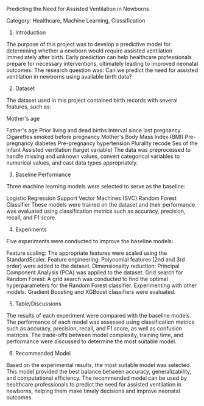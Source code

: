 Predicting the Need for Assisted Ventilation in Newborns

Category: Healthcare, Machine Learning, Classification

1. Introduction

The purpose of this project was to develop a predictive model for determining whether a newborn would require assisted ventilation immediately after birth. Early prediction can help healthcare professionals prepare for necessary interventions, ultimately leading to improved neonatal outcomes. The research question was: Can we predict the need for assisted ventilation in newborns using available birth data?

2. Dataset

The dataset used in this project contained birth records with several features, such as:

Mother's age

Father's age
Prior living and dead births
Interval since last pregnancy
Cigarettes smoked before pregnancy
Mother's Body Mass Index (BMI)
Pre-pregnancy diabetes
Pre-pregnancy hypertension
Plurality recode
Sex of the infant
Assisted ventilation (target variable)
The data was preprocessed to handle missing and unknown values, convert categorical variables to numerical values, and cast data types appropriately.

3. Baseline Performance

Three machine learning models were selected to serve as the baseline:

Logistic Regression
Support Vector Machines (SVC)
Random Forest Classifier
These models were trained on the dataset and their performance was evaluated using classification metrics such as accuracy, precision, recall, and F1 score.

4. Experiments

Five experiments were conducted to improve the baseline models:

Feature scaling: The appropriate features were scaled using the StandardScaler.
Feature engineering: Polynomial features (2nd and 3rd order) were added to the dataset.
Dimensionality reduction: Principal Component Analysis (PCA) was applied to the dataset.
Grid search for Random Forest: A grid search was conducted to find the optimal hyperparameters for the Random Forest classifier.
Experimenting with other models: Gradient Boosting and XGBoost classifiers were evaluated.

5. Table/Discussions

The results of each experiment were compared with the baseline models. The performance of each model was assessed using classification metrics such as accuracy, precision, recall, and F1 score, as well as confusion matrices. The trade-offs between model complexity, training time, and performance were discussed to determine the most suitable model.

6. Recommended Model

Based on the experimental results, the most suitable model was selected. This model provided the best balance between accuracy, generalizability, and computational efficiency. The recommended model can be used by healthcare professionals to predict the need for assisted ventilation in newborns, helping them make timely decisions and improve neonatal outcomes.
